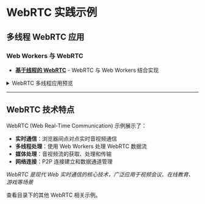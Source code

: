 # WebRTC 实践示例

## 多线程 WebRTC 应用

### Web Workers 与 WebRTC
- **[基于线程的 WebRTC](/web/Web-RTC/by-thread/index.html)** - WebRTC 与 Web Workers 结合实现

<details>
<summary>WebRTC 多线程应用预览</summary>
<iframe src="/web/Web-RTC/by-thread/index.html" width="100%" height="400" frameborder="0"></iframe>
</details>

---

## WebRTC 技术特点

WebRTC (Web Real-Time Communication) 示例展示了：

- **实时通信**：浏览器间点对点实时音视频通信
- **多线程处理**：使用 Web Workers 处理 WebRTC 数据流
- **媒体处理**：音视频流的获取、处理和传输
- **网络连接**：P2P 连接建立和数据通道管理

*WebRTC 是现代 Web 实时通信的核心技术，广泛应用于视频会议、在线教育、游戏等场景*

查看目录下的其他 WebRTC 相关示例。